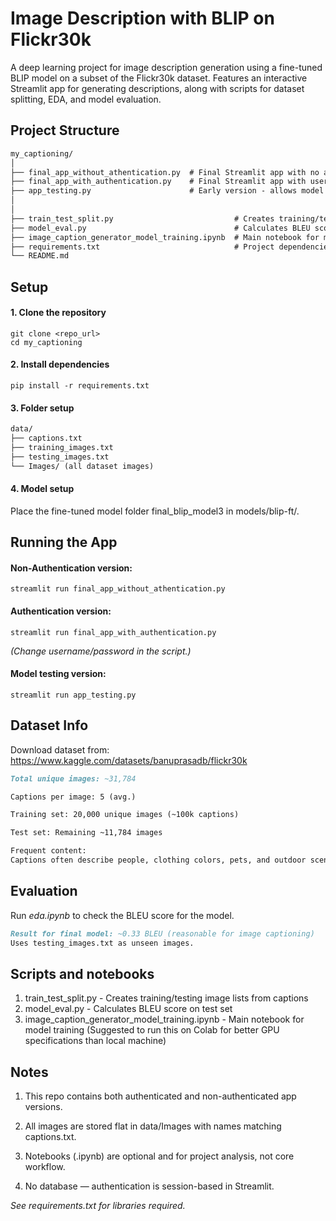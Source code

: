 # Image Description with BLIP on Flickr30k
A deep learning project for image description generation using a fine-tuned BLIP model on a subset of the Flickr30k dataset.
Features an interactive Streamlit app for generating descriptions, along with scripts for dataset splitting, EDA, and model evaluation.

## Project Structure
```markdown
my_captioning/
│
├── final_app_without_athentication.py  # Final Streamlit app with no authentication - for Streamlit Cloud
├── final_app_with_authentication.py    # Final Streamlit app with username/password
├── app_testing.py                      # Early version - allows model switching from UI
│
│
├── train_test_split.py                           # Creates training/testing image lists from captions
├── model_eval.py                                 # Calculates BLEU score on test set
├── image_caption_generator_model_training.ipynb  # Main notebook for model training
├── requirements.txt                              # Project dependencies
└── README.md               
```       

## Setup

#### 1. Clone the repository
```terminal
git clone <repo_url>
cd my_captioning
```

#### 2. Install dependencies
```terminal
pip install -r requirements.txt
```

#### 3. Folder setup
```markdown
data/
├── captions.txt
├── training_images.txt
├── testing_images.txt
└── Images/ (all dataset images)
```

#### 4. Model setup
Place the fine-tuned model folder final_blip_model3 in models/blip-ft/.

## Running the App

#### Non-Authentication version:
```terminal
streamlit run final_app_without_athentication.py
```

#### Authentication version:
```terminal
streamlit run final_app_with_authentication.py 
```
*(Change username/password in the script.)*

#### Model testing version:
```terminal
streamlit run app_testing.py 
```

## Dataset Info

Download dataset from: https://www.kaggle.com/datasets/banuprasadb/flickr30k

```markdown
Total unique images: ~31,784

Captions per image: 5 (avg.)

Training set: 20,000 unique images (~100k captions)

Test set: Remaining ~11,784 images

Frequent content:
Captions often describe people, clothing colors, pets, and outdoor scenes.
```

## Evaluation

Run *eda.ipynb* to check the BLEU score for the model.

```markdown
Result for final model: ~0.33 BLEU (reasonable for image captioning)
Uses testing_images.txt as unseen images.
```

## Scripts and notebooks
1. train_test_split.py - Creates training/testing image lists from captions
2. model_eval.py - Calculates BLEU score on test set
3. image_caption_generator_model_training.ipynb - Main notebook for model training (Suggested to run this on Colab for better GPU specifications than local machine)

## Notes
1. This repo contains both authenticated and non-authenticated app versions.

2. All images are stored flat in data/Images with names matching captions.txt.

3. Notebooks (.ipynb) are optional and for project analysis, not core workflow.

4. No database — authentication is session-based in Streamlit.

*See requirements.txt for libraries required.*
